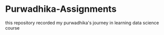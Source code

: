 # Purwadhika-Assignments
this repository recorded my purwadhika's journey in learning data science course
